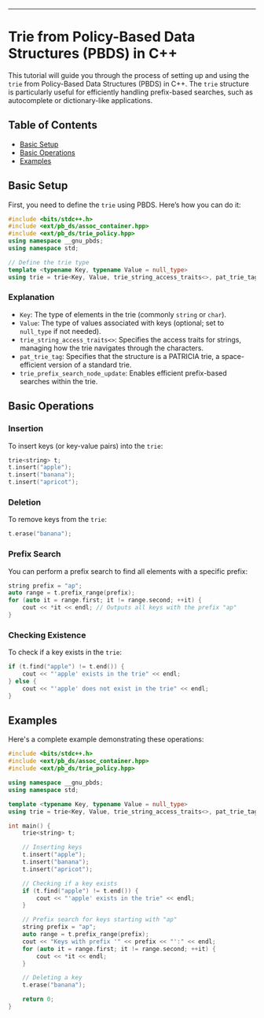 
---

# Trie from Policy-Based Data Structures (PBDS) in C++

This tutorial will guide you through the process of setting up and using the `trie` from Policy-Based Data Structures (PBDS) in C++. The `trie` structure is particularly useful for efficiently handling prefix-based searches, such as autocomplete or dictionary-like applications.

## Table of Contents

- [Basic Setup](#basic-setup)
- [Basic Operations](#basic-operations)
- [Examples](#examples)

## Basic Setup

First, you need to define the `trie` using PBDS. Here’s how you can do it:

```cpp
#include <bits/stdc++.h>
#include <ext/pb_ds/assoc_container.hpp>
#include <ext/pb_ds/trie_policy.hpp>
using namespace __gnu_pbds;
using namespace std;

// Define the trie type
template <typename Key, typename Value = null_type>
using trie = trie<Key, Value, trie_string_access_traits<>, pat_trie_tag, trie_prefix_search_node_update>;
```

### Explanation

- `Key`: The type of elements in the trie (commonly `string` or `char`).
- `Value`: The type of values associated with keys (optional; set to `null_type` if not needed).
- `trie_string_access_traits<>`: Specifies the access traits for strings, managing how the trie navigates through the characters.
- `pat_trie_tag`: Specifies that the structure is a PATRICIA trie, a space-efficient version of a standard trie.
- `trie_prefix_search_node_update`: Enables efficient prefix-based searches within the trie.

## Basic Operations

### Insertion

To insert keys (or key-value pairs) into the `trie`:

```cpp
trie<string> t;
t.insert("apple");
t.insert("banana");
t.insert("apricot");
```

### Deletion

To remove keys from the `trie`:

```cpp
t.erase("banana");
```

### Prefix Search

You can perform a prefix search to find all elements with a specific prefix:

```cpp
string prefix = "ap";
auto range = t.prefix_range(prefix);
for (auto it = range.first; it != range.second; ++it) {
    cout << *it << endl; // Outputs all keys with the prefix "ap"
}
```

### Checking Existence

To check if a key exists in the `trie`:

```cpp
if (t.find("apple") != t.end()) {
    cout << "'apple' exists in the trie" << endl;
} else {
    cout << "'apple' does not exist in the trie" << endl;
}
```

## Examples

Here's a complete example demonstrating these operations:

```cpp
#include <bits/stdc++.h>
#include <ext/pb_ds/assoc_container.hpp>
#include <ext/pb_ds/trie_policy.hpp>

using namespace __gnu_pbds;
using namespace std;

template <typename Key, typename Value = null_type>
using trie = trie<Key, Value, trie_string_access_traits<>, pat_trie_tag, trie_prefix_search_node_update>;

int main() {
    trie<string> t;

    // Inserting keys
    t.insert("apple");
    t.insert("banana");
    t.insert("apricot");

    // Checking if a key exists
    if (t.find("apple") != t.end()) {
        cout << "'apple' exists in the trie" << endl;
    }

    // Prefix search for keys starting with "ap"
    string prefix = "ap";
    auto range = t.prefix_range(prefix);
    cout << "Keys with prefix '" << prefix << "':" << endl;
    for (auto it = range.first; it != range.second; ++it) {
        cout << *it << endl;
    }

    // Deleting a key
    t.erase("banana");

    return 0;
}
```

